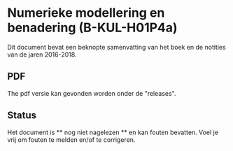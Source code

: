 Numerieke modellering en benadering (B-KUL-H01P4a)
===

Dit document bevat een beknopte samenvatting van het boek en de notities van de jaren 2016-2018.

PDF
---

The pdf versie kan gevonden worden onder de "releases". 

Status
------
Het document is ** nog niet nagelezen ** en kan fouten bevatten. Voel je vrij om fouten te melden en/of te corrigeren.